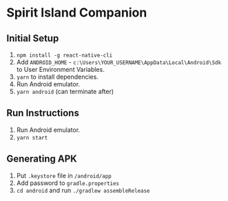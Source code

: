 # Spirit Island Companion

## Initial Setup
1. `npm install -g react-native-cli`
2. Add `ANDROID_HOME` - `c:\Users\YOUR_USERNAME\AppData\Local\Android\Sdk` to User Environment Variables.
3. `yarn` to install dependencies.
4. Run Android emulator.
5. `yarn android` (can terminate after)

## Run Instructions
1. Run Android emulator.
2. `yarn start` 

## Generating APK
1. Put `.keystore` file in `/android/app`
2. Add password to `gradle.properties`
3. `cd android` and run `./gradlew assembleRelease`
